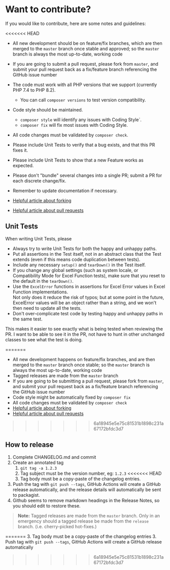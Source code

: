 # Want to contribute?

If you would like to contribute, here are some notes and guidelines:

<<<<<<< HEAD
 - All new development should be on feature/fix branches, which are then merged to the `master` branch once stable and approved; so the `master` branch is always the most up-to-date, working code
 - If you are going to submit a pull request, please fork from `master`, and submit your pull request back as a fix/feature branch referencing the GitHub issue number
 - The code must work with all PHP versions that we support (currently PHP 7.4 to PHP 8.2).
   - You can call `composer versions` to test version compatibility. 
 - Code style should be maintained.
   - `composer style` will identify any issues with Coding Style`.
   - `composer fix` will fix most issues with Coding Style.
 - All code changes must be validated by `composer check`.
 - Please include Unit Tests to verify that a bug exists, and that this PR fixes it.
 - Please include Unit Tests to show that a new Feature works as expected.
 - Please don't "bundle" several changes into a single PR; submit a PR for each discrete change/fix.
 - Remember to update documentation if necessary.

 - [Helpful article about forking](https://help.github.com/articles/fork-a-repo/ "Forking a GitHub repository")
 - [Helpful article about pull requests](https://help.github.com/articles/using-pull-requests/ "Pull Requests")

## Unit Tests

When writing Unit Tests, please
 - Always try to write Unit Tests for both the happy and unhappy paths.
 - Put all assertions in the Test itself, not in an abstract class that the Test extends (even if this means code duplication between tests).
 - Include any necessary `setup()` and `tearDown()` in the Test itself.
 - If you change any global settings (such as system locale, or Compatibility Mode for Excel Function tests), make sure that you reset to the default in the `tearDown()`.
 - Use the `ExcelError` functions in assertions for Excel Error values in Excel Function implementations.
   <br />Not only does it reduce the risk of typos; but at some point in the future, ExcelError values will be an object rather than a string, and we won't then need to update all the tests.
 - Don't over-complicate test code by testing happy and unhappy paths in the same test.

This makes it easier to see exactly what is being tested when reviewing the PR. I want to be able to see it in the PR, not have to hunt in other unchanged classes to see what the test is doing.

=======
 - All new development happens on feature/fix branches, and are then merged to the `master` branch once stable; so the `master` branch is always the most up-to-date, working code
 - Tagged releases are made from the `master` branch
 - If you are going to be submitting a pull request, please fork from `master`, and submit your pull request back as a fix/feature branch referencing the GitHub issue number
 - Code style might be automatically fixed by `composer fix`
 - All code changes must be validated by `composer check`
 - [Helpful article about forking](https://help.github.com/articles/fork-a-repo/ "Forking a GitHub repository")
 - [Helpful article about pull requests](https://help.github.com/articles/using-pull-requests/ "Pull Requests")

>>>>>>> 6a18945e5e75c81531b1898c231a67172bfdc3d7
## How to release

1. Complete CHANGELOG.md and commit
2. Create an annotated tag
    1. `git tag -a 1.2.3`
    2. Tag subject must be the version number, eg: `1.2.3`
<<<<<<< HEAD
    3. Tag body must be a copy-paste of the changelog entries.
3. Push the tag with `git push --tags`, GitHub Actions will create a GitHub release automatically, and the release details will automatically be sent to packagist.
4. Github seems to remove markdown headings in the Release Notes, so you should edit to restore these.

> **Note:** Tagged releases are made from the `master` branch. Only in an emergency should a tagged release be made from the `release` branch. (i.e. cherry-picked hot-fixes.)

=======
    3. Tag body must be a copy-paste of the changelog entries
3. Push tag with `git push --tags`, GitHub Actions will create a GitHub release automatically
>>>>>>> 6a18945e5e75c81531b1898c231a67172bfdc3d7
